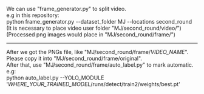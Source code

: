 We can use "frame_generator.py" to split video.  
e.g in this repository:  
        python frame_generator.py --dataset_folder MJ --locations second_round  
        (It is necessary to place video user folder "MJ/second_round/video/")  
        (Processed png images would place in "MJ/second_round/frame/")  

****
After we got the PNGs file, like "MJ/second_round/frame/_VIDEO_NAME_".  
Please copy it into "MJ/second_round/frame/original".  
After that, use "MJ/second_round/frame/auto_label.py" to mark automatic.  
e.g:  
        python auto_label.py --YOLO_MODULE '_WHERE_YOUR_TRAINED_MODEL_/runs/detect/train2/weights/best.pt'  
